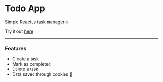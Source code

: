# Todo App
Simple ReactJs task manager 🔥

Try it out [here](https://tcodina.com/exp/todo)

---

### Features

- Create a task
- Mark as completed
- Delete a task
- Data saved through cookies 🍪
